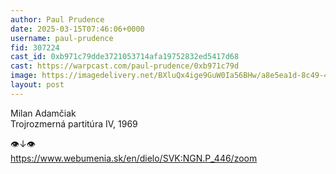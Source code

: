 ```yaml
---
author: Paul Prudence
date: 2025-03-15T07:46:06+0000
username: paul-prudence
fid: 307224
cast_id: 0xb971c79dde3721053714afa19752832ed5417d68
cast: https://warpcast.com/paul-prudence/0xb971c79d
image: https://imagedelivery.net/BXluQx4ige9GuW0Ia56BHw/a8e5ea1d-8c49-42da-0e79-c0c671b12c00/original
layout: post
---
```

Milan Adamčiak  
Trojrozmerná partitúra IV, 1969   
  
👁↓👁  
https://www.webumenia.sk/en/dielo/SVK:NGN.P_446/zoom  

<img src='https://imagedelivery.net/BXluQx4ige9GuW0Ia56BHw/a8e5ea1d-8c49-42da-0e79-c0c671b12c00/original' alt='' referrerpolicy='no-referrer'/>